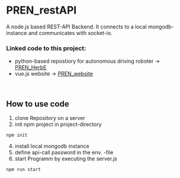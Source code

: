 # PREN_restAPI
A node.js based REST-API Backend. It connects to a local mongodb-instance and communicates with socket-io. 

### Linked code to this project:
- python-based repostiory for autonomous driving roboter -> [PREN_HerbE](https://github.com/dave1b/PREN_HerbE)
- vue.js website -> [PREN_website](https://github.com/dave1b/PREN_website)
<br>


## How to use code
1. clone Repository on a server
2. init npm project in project-directory
```
npm init
```
4. install local mongodb instance
5. define api-call password in the env. -file
6. start Programm by executing the server.js
```
npm run start
```

